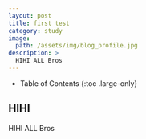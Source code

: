 ```yaml
---
layout: post
title: first test
category: study
image:
  path: /assets/img/blog_profile.jpg
description: >
  HIHI ALL Bros
---
```



- Table of Contents
{:toc .large-only}

## HIHI


HIHI ALL Bros
